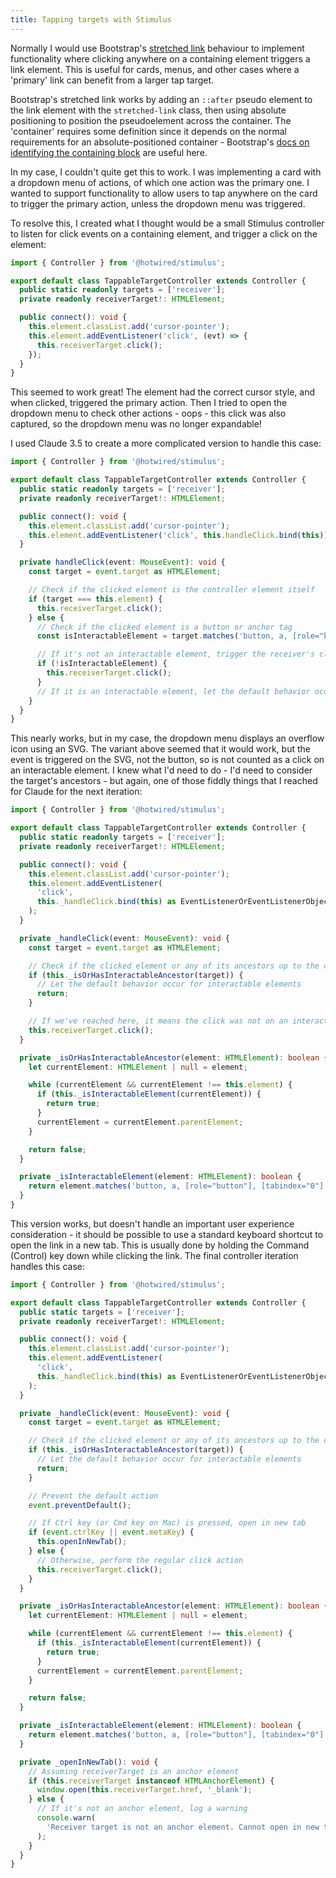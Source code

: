 ```yaml
---
title: Tapping targets with Stimulus
---
```


Normally I would use Bootstrap's [stretched
link](https://getbootstrap.com/docs/5.3/helpers/stretched-link) behaviour to
implement functionality where clicking anywhere on a containing element triggers
a link element. This is useful for cards, menus, and other cases where a
'primary' link can benefit from a larger tap target.

Bootstrap's stretched link works by adding an `::after` pseudo element to the
link element with the `stretched-link` class, then using absolute positioning to
position the pseudoelement across the container. The 'container' requires some
definition since it depends on the normal requirements for an
absolute-positioned container - Bootstrap's [docs on identifying the containing
block](https://getbootstrap.com/docs/5.3/helpers/stretched-link) are useful
here.

In my case, I couldn't quite get this to work. I was implementing a card with a
dropdown menu of actions, of which one action was the primary one. I wanted to
support functionality to allow users to tap anywhere on the card to trigger the
primary action, unless the dropdown menu was triggered.

To resolve this, I created what I thought would be a small Stimulus controller
to listen for click events on a containing element, and trigger a click on the
element:


```typescript
import { Controller } from '@hotwired/stimulus';

export default class TappableTargetController extends Controller {
  public static readonly targets = ['receiver'];
  private readonly receiverTarget!: HTMLElement;

  public connect(): void {
    this.element.classList.add('cursor-pointer');
    this.element.addEventListener('click', (evt) => {
      this.receiverTarget.click();
    });
  }
}
```

This seemed to work great! The element had the correct cursor style, and when
clicked, triggered the primary action. Then I tried to open the dropdown menu to
check other actions - oops - this click was also captured, so the dropdown menu
was no longer expandable!

I used Claude 3.5 to create a more complicated version to handle this case:

```typescript
import { Controller } from '@hotwired/stimulus';

export default class TappableTargetController extends Controller {
  public static readonly targets = ['receiver'];
  private readonly receiverTarget!: HTMLElement;

  public connect(): void {
    this.element.classList.add('cursor-pointer');
    this.element.addEventListener('click', this.handleClick.bind(this));
  }

  private handleClick(event: MouseEvent): void {
    const target = event.target as HTMLElement;

    // Check if the clicked element is the controller element itself
    if (target === this.element) {
      this.receiverTarget.click();
    } else {
      // Check if the clicked element is a button or anchor tag
      const isInteractableElement = target.matches('button, a, [role="button"]');

      // If it's not an interactable element, trigger the receiver's click
      if (!isInteractableElement) {
        this.receiverTarget.click();
      }
      // If it is an interactable element, let the default behavior occur
    }
  }
}
```

This nearly works, but in my case, the dropdown menu displays an overflow icon
using an SVG. The variant above seemed that it would work, but the event is
triggered on the SVG, not the button, so is not counted as a click on an
interactable element. I knew what I'd need to do - I'd need to consider the
target's ancestors - but again, one of those fiddly things that I reached for
Claude for the next iteration:

```typescript
import { Controller } from '@hotwired/stimulus';

export default class TappableTargetController extends Controller {
  public static readonly targets = ['receiver'];
  private readonly receiverTarget!: HTMLElement;

  public connect(): void {
    this.element.classList.add('cursor-pointer');
    this.element.addEventListener(
      'click',
      this._handleClick.bind(this) as EventListenerOrEventListenerObject
    );
  }

  private _handleClick(event: MouseEvent): void {
    const target = event.target as HTMLElement;

    // Check if the clicked element or any of its ancestors up to the controller element is interactable
    if (this._isOrHasInteractableAncestor(target)) {
      // Let the default behavior occur for interactable elements
      return;
    }

    // If we've reached here, it means the click was not on an interactable element
    this.receiverTarget.click();
  }

  private _isOrHasInteractableAncestor(element: HTMLElement): boolean {
    let currentElement: HTMLElement | null = element;

    while (currentElement && currentElement !== this.element) {
      if (this._isInteractableElement(currentElement)) {
        return true;
      }
      currentElement = currentElement.parentElement;
    }

    return false;
  }

  private _isInteractableElement(element: HTMLElement): boolean {
    return element.matches('button, a, [role="button"], [tabindex="0"]');
  }
}
```

This version works, but doesn't handle an important user experience
consideration - it should be possible to use a standard keyboard shortcut to
open the link in a new tab. This is usually done by holding the Command
(Control) key down while clicking the link. The final controller iteration
handles this case:

```typescript
import { Controller } from '@hotwired/stimulus';

export default class TappableTargetController extends Controller {
  public static targets = ['receiver'];
  private readonly receiverTarget!: HTMLElement;

  public connect(): void {
    this.element.classList.add('cursor-pointer');
    this.element.addEventListener(
      'click',
      this._handleClick.bind(this) as EventListenerOrEventListenerObject
    );
  }

  private _handleClick(event: MouseEvent): void {
    const target = event.target as HTMLElement;

    // Check if the clicked element or any of its ancestors up to the controller element is interactable
    if (this._isOrHasInteractableAncestor(target)) {
      // Let the default behavior occur for interactable elements
      return;
    }

    // Prevent the default action
    event.preventDefault();

    // If Ctrl key (or Cmd key on Mac) is pressed, open in new tab
    if (event.ctrlKey || event.metaKey) {
      this.openInNewTab();
    } else {
      // Otherwise, perform the regular click action
      this.receiverTarget.click();
    }
  }

  private _isOrHasInteractableAncestor(element: HTMLElement): boolean {
    let currentElement: HTMLElement | null = element;

    while (currentElement && currentElement !== this.element) {
      if (this._isInteractableElement(currentElement)) {
        return true;
      }
      currentElement = currentElement.parentElement;
    }

    return false;
  }

  private _isInteractableElement(element: HTMLElement): boolean {
    return element.matches('button, a, [role="button"], [tabindex="0"]');
  }

  private _openInNewTab(): void {
    // Assuming receiverTarget is an anchor element
    if (this.receiverTarget instanceof HTMLAnchorElement) {
      window.open(this.receiverTarget.href, '_blank');
    } else {
      // If it's not an anchor element, log a warning
      console.warn(
        'Receiver target is not an anchor element. Cannot open in new tab.'
      );
    }
  }
}
```